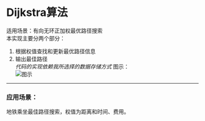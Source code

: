 # Dijkstra算法
适用场景：有向无环正加权最优路径搜索  
本实现主要分两个部分：
1. 根据权值查找和更新最优路径信息
2. 输出最佳路径  
*代码的实现依赖我所选择的数据存储方式*
图示：  
![图示](图示.jpg "算法图示")
---
### 应用场景：
地铁乘坐最佳路径搜索，权值为距离和时间、费用。

